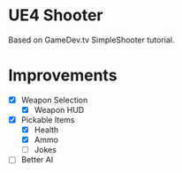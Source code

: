 # UE4 Shooter

Based on GameDev.tv SimpleShooter tutorial.

# Improvements

- [x] Weapon Selection
    - [x] Weapon HUD
- [x] Pickable Items
    - [x] Health
    - [x] Ammo
    - [ ] Jokes
- [ ] Better AI 

